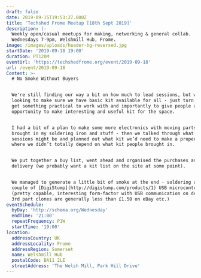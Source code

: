 ```yaml
---
draft: false
date: 2019-09-15T19:53:27.000Z
title: 'Techshed Frome Meetup [18th Sept 2019]'
description: |-
  Weekly open/casual meetups for making, networking & general collab.
  Wednesdays 7-9pm, Welshmill Hub, Frome.
image: /images/uploads/header-bg-reversed.jpg
startDate: '2019-09-18 19:00'
duration: PT120M
eventUrl: 'https://techshedfrome.org/event/2019-09-18'
url: /event/2019-09-18
Content: >-
  # No Smoke Without Buyers


  We're still finding our way a bit on how much to lead sessions, but we're
  looking to make sure we have basic kit available for all - just turn up and
  get something practical to work with and importantly to give people an
  opportunity to make interesting and useful kit for the space.


  I had a bit of a plan to make some more electronics with moving parts -
  brought in my soldering iron and stuff - then we talked through what next
  sessions might be and planned out what kit we’d need to make a proper session
  where we didn’t totally depend on what kit people brought in.


  We put together a buy list, went ahead and organised the purchases and
  delivery (we probably want a kit list on the site at some point).


  We managed to generate a little bit of smoke at the end - soldering up a
  couple of [DigiStump](http://digistump.com/products/1) USB microcontrollers
  (pretty capable, interesting form-factor with USB communication on device &
  3rd part clones are generally less than £1.50 on eBay etc.)
eventSchedule:
  byDay: 'http://schema.org/Wednesday'
  endTime: '21:00'
  repeatFrequency: P1W
  startTime: '19:00'
location:
  addressCountry: UK
  addressLocality: Frome
  addressRegion: Somerset
  name: Welshmill Hub
  postalCode: BA11 2LE
  streetAddress: 'The Welsh Mill, Park Hill Drive'
---
```


